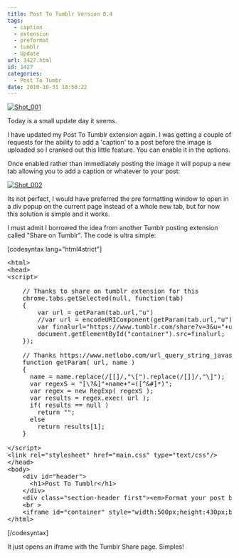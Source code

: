 ```yaml
---
title: Post To Tumblr Version 0.4
tags:
  - caption
  - extension
  - preformat
  - tumblr
  - Update
url: 1427.html
id: 1427
categories:
  - Post To Tumbr
date: 2010-10-31 18:50:22
---
```


[![](https://mikecann.co.uk/wp-content/uploads/2010/10/Shot_0012.png "Shot_001")](https://mikecann.co.uk/wp-content/uploads/2010/10/Shot_0012.png)

Today is a small update day it seems.
<!-- more -->
I have updated my Post To Tumblr extension again. I was getting a couple of requests for the ability to add a 'caption' to a post before the image is uploaded so I cranked out this little feature. You can enable it in the options.

Once enabled rather than immediately posting the image it will popup a new tab allowing you to add a caption or whatever to your post:

[![](https://mikecann.co.uk/wp-content/uploads/2010/10/Shot_0022.png "Shot_002")](https://mikecann.co.uk/wp-content/uploads/2010/10/Shot_0022.png)

Its not perfect, I would have preferred the pre formatting window to open in a div popup on the current page instead of a whole new tab, but for now this solution is simple and it works.

I must admit I borrowed the idea from another Tumblr posting extension called "Share on Tumblr". The code is ultra simple:

[codesyntax lang="html4strict"]
<pre>&lt;html&gt;
&lt;head&gt;
&lt;script&gt;

	// Thanks to share on tumblr extension for this
	chrome.tabs.getSelected(null, function(tab) 
	{
		var url = getParam(tab.url,"u")
		//var url = encodeURIComponent(getParam(tab.url,"u"));
		var finalurl="https://www.tumblr.com/share?v=3&amp;u="+url+"&amp;s=";
		document.getElementById("container").src=finalurl;
	});	

	// Thanks https://www.netlobo.com/url_query_string_javascript.html
	function getParam( url, name )
	{
	  name = name.replace(/[[]/,"\[").replace(/[]]/,"\]");
	  var regexS = "[\?&amp;]"+name+"=([^&amp;#]*)";
	  var regex = new RegExp( regexS );
	  var results = regex.exec( url );
	  if( results == null )
		return "";
	  else
		return results[1];
	}

&lt;/script&gt;
&lt;link rel="stylesheet" href="main.css" type="text/css"/&gt;
&lt;/head&gt;
&lt;body&gt;
	&lt;div id="header"&gt;    
      &lt;h1&gt;Post To Tumblr&lt;/h1&gt;
    &lt;/div&gt;
    &lt;div class="section-header first"&gt;&lt;em&gt;Format your post below&lt;/em&gt;&lt;/div&gt;
    &lt;br &gt;
	&lt;iframe id="container" style="width:500px;height:430px;border:0px" src=""&gt;&lt;/iframe&gt;&lt;/body&gt;
&lt;/html&gt;</pre>
[/codesyntax]

It just opens an iframe with the Tumblr Share page. Simples!